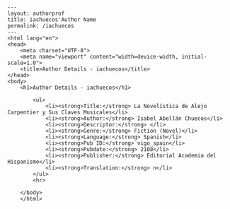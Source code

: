
    ---
    layout: authorprof
    title: iachuecos'Author Name 
    permalink: /iachuecos
    ---
    <html lang="en">
    <head>
        <meta charset="UTF-8">
        <meta name="viewport" content="width=device-width, initial-scale=1.0">
        <title>Author Details - iachuecos</title>
    </head>
    <body>
        <h1>Author Details - iachuecos</h1>
        
            <ul>
                <li><strong>Title:</strong> La Novelística de Alejo Carpentier y Sus Claves Musicales</li>
                <li><strong>Author:</strong> Isabel Abellán Chuecos</li>
                <li><strong>Descriptor:</strong> </li>
                <li><strong>Genre:</strong> Fiction (Novel)</li>
                <li><strong>Language:</strong> Spanish</li>
                <li><strong>Pub ID:</strong> vigo_spain</li>
                <li><strong>Pubdate:</strong> 2108</li>
                <li><strong>Publisher:</strong> Editorial Academia del Hispanismo</li>
                <li><strong>Translation:</strong> n</li>
            </ul>
            <hr>
            
        </body>
        </html>
        